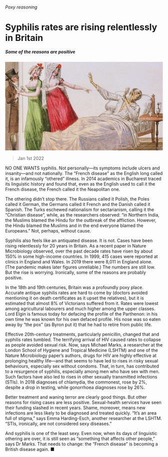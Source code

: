 ###### Poxy reasoning

# Syphilis rates are rising relentlessly in Britain 

##### Some of the reasons are positive 

![image](images/20220101_BRP003_0.jpg) 

> Jan 1st 2022 

NO ONE WANTS syphilis. Not personally—its symptoms include ulcers and insanity—and not nationally. The “French disease” as the English long called it, is an infamously “othered” illness. In 2014 academics in Bucharest traced its linguistic history and found that, even as the English used to call it the French disease, the French called it the Neapolitan one.

The othering didn’t stop there. The Russians called it Polish, the Poles called it German, the Germans called it French and the Danish called it Spanish. The Turks eschewed nationalism for sectarianism, calling it the “Christian disease”, while, as the researchers observed: “in Northern India, the Muslims blamed the Hindu for the outbreak of the affliction. However, the Hindu blamed the Muslims and in the end everyone blamed the Europeans.” Not, perhaps, without cause.


Syphilis also feels like an antiquated disease. It is not. Cases have been rising relentlessly for 20 years in Britain. As a recent paper in Nature Microbiology observed, over the past decade rates have risen by about 150% in some high-income countries. In 1999, 415 cases were reported at clinics in England and Wales. In 2019 there were 8,011 in England alone. (The pandemic makes later figures unreliable.) The numbers are still low. But the rise is worrying. Ironically, some of the reasons are probably positive.

In the 18th and 19th centuries, Britain was a profoundly poxy place. Accurate antique syphilis rates are hard to come by (doctors avoided mentioning it on death certificates as it upset the relatives), but it is estimated that almost 8% of Victorians suffered from it. Rates were lowest among agricultural labourers and much higher among the upper classes. Lord Elgin is famous today for defacing the profile of the Parthenon: in his own time he was known for his own defaced profile. His nose was so eaten away by “the pox” (as Byron put it) that he had to retire from public life.

Effective 20th-century treatments, particularly penicillin, changed that and syphilis rates tumbled. The terrifying arrival of HIV caused rates to collapse as people avoided sexual risk. Now, says Michael Marks, a researcher at the London School of Hygiene and Tropical Medicine (LSHTM) and one of the Nature Microbiology paper’s authors, drugs for HIV are highly effective at prolonging healthy life—and that seems to have led to rises in risky sexual behaviours, especially sex without condoms. That, in turn, has contributed to a resurgence of syphilis, especially among men who have sex with men. Such factors have also led to rises in other sexually transmitted infections (STIs). In 2018 diagnoses of chlamydia, the commonest, rose by 2%, despite a drop in testing, while gonorrhoea diagnoses rose by 26%.

Better treatment and waning terror are clearly good things. But other reasons for rising cases are less positive. Sexual-health services have seen their funding slashed in recent years. Shame, moreover, means new infections are less likely to be diagnosed and treated quickly. “It’s an area full of stigma,” says Emma Harding-Esch, another researcher at the LSHTM. “STIs, ironically, are not considered sexy diseases.”

And syphilis is one of the least sexy. Even now, when its days of linguistic othering are over, it is still seen as “something that affects other people,” says Dr Marks. That needs to change: the “French disease” is becoming a British disease again. ■

